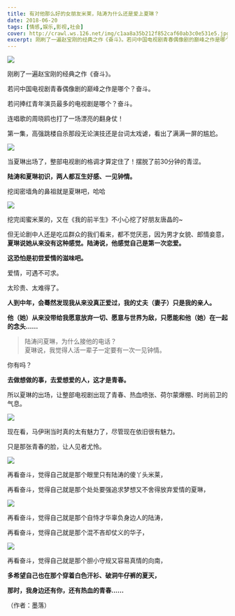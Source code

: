 ```yaml
---
title: 有对他那么好的女朋友米莱，陆涛为什么还是爱上夏琳？
date: 2018-06-20
tags: [情感,娱乐,影视,社会]
cover: http://crawl.ws.126.net/img/c1aa8a35b212f852caf60ab3c0e531e5.jpg
excerpt: 刚刷了一遍赵宝刚的经典之作《奋斗》。若问中国电视剧青春偶像剧的巅峰之作是哪个？奋斗。若
---
```

![](http://crawl.ws.126.net/img/c1aa8a35b212f852caf60ab3c0e531e5.jpg)  

刚刷了一遍赵宝刚的经典之作《奋斗》。

若问中国电视剧青春偶像剧的巅峰之作是哪个？奋斗。

若问捧红青年演员最多的电视剧是哪个？奋斗。

连唱歌的周晓鸥也打了一场漂亮的翻身仗！

第一集，高强跳楼自杀那段无论演技还是台词太戏谑，看出了满满一屏的尴尬。

![](http://crawl.ws.126.net/img/4ef570d034701cdde3ba2b1f5a644004.jpg)  

当夏琳出场了，整部电视剧的格调才算定住了！摆脱了前30分钟的青涩。

**陆涛和夏琳初识，两人都互生好感、一见钟情。**

挖闺密墙角的鼻祖就是夏琳吧，哈哈

![](http://crawl.ws.126.net/img/bdba05910b64613eb2e884821f304038.jpg)  

挖完闺蜜米莱的，又在《我的前半生》不小心挖了好朋友唐晶的~

但无论剧中人还是吃瓜群众的我们看来，都不觉厌恶，因为男才女貌、郎情妾意， **夏琳说她从来没有这种感觉。陆涛说，他感觉自己是第一次恋爱。**

**这恐怕是初尝爱情的滋味吧。**

爱情，可遇不可求。

太珍贵、太难得了。

**人到中年，会蓦然发现我从来没真正爱过，我的丈夫（妻子）只是我的亲人。**

**他（她）从来没带给我愿意放弃一切、愿意与世界为敌，只愿能和他（她）在一起的念头……**

> 陆涛问夏琳，为什么接他的电话？  
> 夏琳说，我觉得人活一辈子一定要有一次一见钟情。  
>

你有吗？

**去做想做的事，去爱想爱的人，这才是青春。**

所以夏琳的出场，让整部电视剧出现了青春、热血喷张、荷尔蒙爆棚、时尚前卫的气息。

![](http://crawl.ws.126.net/img/c007c8b85041395e8072a79220e87fff.jpg)  

现在看，马伊琍当时真的太有魅力了，尽管现在依旧很有魅力。

只是那张青春的脸，让人见者尤怜。

![](http://crawl.ws.126.net/img/1d750db5712a0019eb5ff11964b01f21.jpg)  

再看奋斗，觉得自己就是那个眼里只有陆涛的傻丫头米莱，

再看奋斗，觉得自己就是那个处处要强追求梦想又不舍得放弃爱情的夏琳，

![](http://crawl.ws.126.net/img/680ccbd2334b615fea22f53c0ad24aef.jpg)  

再看奋斗，觉得自己就是那个自恃才华辜负身边人的陆涛，

再看奋斗，觉得自己就是那个混不吝却仗义的华子，

![](http://crawl.ws.126.net/img/ce05c249ba3004a959e1fdea65d9765e.jpg)  

再看奋斗，觉得自己就是那个胆小守规又容易真情的向南，

**多希望自己也在那个穿着白色汗衫、破洞牛仔裤的夏天，**

**那时，我身边还有你，还有热血的青春......**

（作者：墨落）


